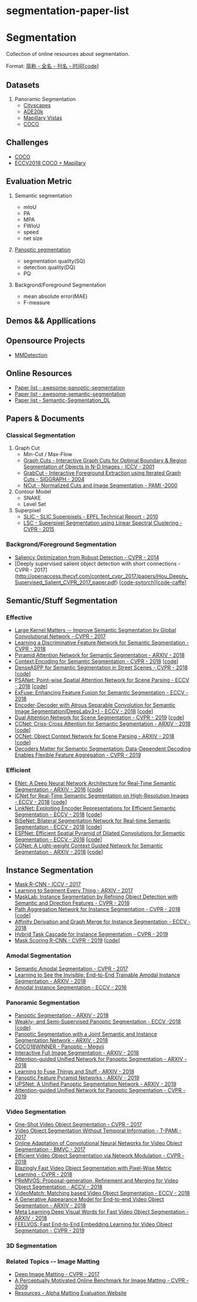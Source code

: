 # segmentation-paper-list
# Segmentation
Collection of online resources about segmentation.

Format: [简称 - 全名 - 刊名 - 时间](paper超链接)[[code](code超连接)]

## Datasets

1. Panoramic Segmentation
     - [Cityscapes](https://www.cityscapes-dataset.com/)
     - [ADE20k](http://groups.csail.mit.edu/vision/datasets/ADE20K/)
     - [Mapillary Vistas](https://blog.mapillary.com/product/2017/05/03/mapillary-vistas-dataset.html)
     - [COCO](http://cocodataset.org)

## Challenges

- [COCO](http://cocodataset.org/#home)
- [ECCV2018 COCO + Mapillary](http://cocodataset.org/workshop/coco-mapillary-eccv-2018.html)

## Evaluation Metric

1. Semantic segmentation
   - mIoU
   - PA
   - MPA
   - FWIoU
   - speed
   - net size

2. [Panoptic segmentation](https://arxiv.org/abs/1801.00868)
   - segmentation quality(SQ)
   - detection quality(DQ)
   - PQ
 
3. Backgrond/Foreground Segmentation
   -  mean absolute error(MAE)
   -  F-measure



## Demos && Appllications

## Opensource Projects

- [MMDetection](https://github.com/open-mmlab/mmdetection)

## Online Resources

- [Paper list - awesome-panoptic-segmentation](https://github.com/Angzz/awesome-panoptic-segmentation)
- [Paper list - awesome-semantic-segmentation](https://github.com/mrgloom/awesome-semantic-segmentation)
- [Paper list - Semantic-Segmentation_DL](https://github.com/tangzhenyu/SemanticSegmentation_DL)

## Papers & Documents

### Classical Segmentation

1. Graph Cut
   - Min-Cut / Max-Flow
   - [Graph Cuts - Interactive Graph Cuts for Optimal Boundary & Region Segmentation of Objects in N-D Images - ICCV - 2001](http://www.csd.uwo.ca/~yuri/Papers/iccv01.pdf)
   - [GrabCut - Interactive Foreground Extraction using Iterated Graph Cuts - SIGGRAPH - 2004](https://cvg.ethz.ch/teaching/cvl/2012/grabcut-siggraph04.pdf)
   - [NCut - Normalized Cuts and Image Segmentation - PAMI -2000](https://people.eecs.berkeley.edu/~malik/papers/SM-ncut.pdf)
2. Contour Model
   - SNAKE
   - Level Set
3. Superpixel
   - [SLIC - SLIC Superpixels - EPFL Technical Report - 2010](http://www.kev-smith.com/papers/SLIC_Superpixels.pdf)
   - [LSC - Superpixel Segmentation using Linear Spectral Clustering - CVPR - 2015](https://www.cv-foundation.org/openaccess/content_cvpr_2015/papers/Li_Superpixel_Segmentation_Using_2015_CVPR_paper.pdf)

### Backgrond/Foreground Segmentation
   - [Saliency Optimization from Robust Detection - CVPR - 2014](https://www.cv-foundation.org/openaccess/content_cvpr_2014/papers/Zhu_Saliency_Optimization_from_2014_CVPR_paper.pdf)
   - [Deeply supervised salient object detection with short connections - CVPR - 2017] (http://openaccess.thecvf.com/content_cvpr_2017/papers/Hou_Deeply_Supervised_Salient_CVPR_2017_paper.pdf) [[code-pytorch](https://github.com/AceCoooool/DSS-pytorch)][[code-caffe](https://github.com/Andrew-Qibin/DSS)]

## Semantic/Stuff Segmentation
### Effective

- [Large Kernel Matters -- Improve Semantic Segmentation by Global Convolutional Network - CVPR - 2017](https://arxiv.org/abs/1703.02719)
- [Learning a Discriminative Feature Network for Semantic Segmentation - CVPR - 2018](https://arxiv.org/abs/1804.09337)
- [Pyramid Attention Network for Semantic Segmentation - ARXIV - 2018](https://arxiv.org/abs/1805.10180v3)
- [Context Encoding for Semantic Segmentation - CVPR - 2018](https://arxiv.org/abs/1803.08904) [[code](https://github.com/zhanghang1989/PyTorch-Encoding)]
- [DenseASPP for Semantic Segmentation in Street Scenes - CVPR - 2018](http://openaccess.thecvf.com/content_cvpr_2018/papers/Yang_DenseASPP_for_Semantic_CVPR_2018_paper.pdf) [[code](https://github.com/DeepMotionAIResearch/DenseASPP)]
- [PSANet: Point-wise Spatial Attention Network for Scene Parsing - ECCV - 2018](https://hszhao.github.io/papers/eccv18_psanet.pdf) [[code](https://github.com/hszhao/PSANet)]
- [ExFuse: Enhancing Feature Fusion for Semantic Segmentation - ECCV - 2018](https://arxiv.org/abs/1804.03821)
- [Encoder-Decoder with Atrous Separable Convolution for Semantic Image Segmentation(DeepLabv3+) - ECCV - 2018](https://arxiv.org/abs/1804.03821) [[code](https://github.com/tensorflow/models/tree/master/research/deeplab)]
- [Dual Attention Network for Scene Segmentation - CVPR - 2019](https://arxiv.org/abs/1809.02983) [[code](https://github.com/junfu1115/DANet)]
- [CCNet: Criss-Cross Attention for Semantic Segmentation - ARXIV - 2018](https://arxiv.org/abs/1811.11721) [[code](https://github.com/speedinghzl/CCNet)]
- [OCNet: Object Context Network for Scene Parsing - ARXIV - 2018](https://arxiv.org/abs/1809.00916) [[code](https://github.com/PkuRainBow/OCNet.pytorch)]
- [Decoders Matter for Semantic Segmentation: Data-Dependent Decoding Enables Flexible Feature Aggregation - CVPR - 2019](https://arxiv.org/abs/1903.02120)

### Efficient
- [ENet: A Deep Neural Network Architecture for Real-Time Semantic Segmentation  - ARXIV - 2016](https://arxiv.org/abs/1606.02147) [[code](https://github.com/TimoSaemann/ENet)]
- [ICNet for Real-Time Semantic Segmentation on High-Resolution Images - ECCV - 2018](https://arxiv.org/abs/1704.08545) [[code](https://github.com/hszhao/ICNet)]
- [LinkNet: Exploiting Encoder Representations for Efficient Semantic Segmentation - ECCV - 2018](https://arxiv.org/abs/1707.03718) [[code](https://github.com/e-lab/LinkNet)]
- [BiSeNet: Bilateral Segmentation Network for Real-time Semantic Segmentation - ECCV - 2018](https://arxiv.org/abs/1808.00897) [[code](https://github.com/ycszen/TorchSeg)]
- [ESPNet: Efficient Spatial Pyramid of Dilated Convolutions for Semantic Segmentation - ECCV - 2018](https://arxiv.org/abs/1803.06815) [[code](https://github.com/sacmehta/ESPNet)]
- [CGNet: A Light-weight Context Guided Network for Semantic Segmentation - ARXIV - 2018](https://arxiv.org/abs/1811.08201) [[code](https://github.com/wutianyiRosun/CGNet)]


## Instance Segmentation
- [Mask R-CNN - ICCV - 2017](https://arxiv.org/abs/1703.06870)
- [Learning to Segment Every Thing - ARXIV - 2017](https://arxiv.org/abs/1711.10370)
- [MaskLab: Instance Segmentation by Refining Object Detection with Semantic and Direction Features - CVPR - 2018](https://arxiv.org/abs/1712.04837)
- [Path Aggregation Network for Instance Segmentation - CVPR - 2018](https://arxiv.org/abs/1803.01534) [[code](https://github.com/ShuLiu1993/PANet)]
- [Affinity Derivation and Graph Merge for Instance Segmentation - ECCV - 2018](https://arxiv.org/abs/1811.10870)
- [Hybrid Task Cascade for Instance Segmentation - CVPR - 2019](https://arxiv.org/abs/1901.07518v1)
- [Mask Scoring R-CNN - CVPR - 2019](https://arxiv.org/abs/1903.00241) [[code](https://github.com/zjhuang22/maskscoring_rcnn)]

### Amodal Segmentation

- [Semantic Amodal Segmentation - CVPR - 2017](https://arxiv.org/pdf/1509.01329.pdf)
- [Learning to See the Invisible: End-to-End Trainable Amodal Instance Segmentation - ARXIV - 2018](https://arxiv.org/abs/1804.08864)
- [Amodal Instance Segmentation - ECCV - 2016](https://arxiv.org/abs/1604.08202)

### Panoramic Segmentation

- [Panoptic Segmentation - ARXIV - 2018](https://arxiv.org/abs/1801.00868)
- [Weakly- and Semi-Supervised Panoptic Segmentation - ECCV -2018](http://www.robots.ox.ac.uk/~tvg/publications/2018/0095.pdf) [[code]( https://github.com/qizhuli/Weakly-Supervised-Panoptic-Segmentation)]
- [Panoptic Segmentation with a Joint Semantic and Instance Segmentation Network - ARXIV - 2018](https://arxiv.org/abs/1809.02110)
- [COCO18WINNER - Panoptic - Megvii](http://presentations.cocodataset.org/ECCV18/COCO18-Panoptic-Megvii.pdf)  
- [Interactive Full Image Segmentation - ARXIV - 2018](https://arxiv.org/abs/1812.01888)
- [Attention-guided Unified Network for Panoptic Segmentation - ARXIV - 2018](https://arxiv.org/abs/1812.03904)
- [Learning to Fuse Things and Stuff - ARXIV - 2018]( https://arxiv.org/abs/1812.01192)
- [Panoptic Feature Pyramid Networks - ARXIV - 2019](http://cn.arxiv.org/pdf/1901.02446v1)
- [UPSNet: A Unified Panoptic Segmentation Network - ARXIV - 2019](https://arxiv.org/abs/1901.03784)
- [Attention-guided Unified Network for Panoptic Segmentation - CVPR - 2019](https://arxiv.org/abs/1812.03904)

### Video Segmentation
- [One-Shot Video Object Segmentation - CVPR - 2017](https://arxiv.org/abs/1611.05198)
- [Video Object Segmentation Without Temporal Information - T-PAMI - 2017](https://arxiv.org/abs/1709.06031v2)
- [Online Adaptation of Convolutional Neural Networks for Video Object Segmentation - BMVC - 2017](https://arxiv.org/abs/1706.09364v2)
- [Efficient Video Object Segmentation via Network Modulation - CVPR - 2018](https://arxiv.org/abs/1802.01218v1)
- [Blazingly Fast Video Object Segmentation with Pixel-Wise Metric Learning - CVPR - 2018](https://arxiv.org/abs/1804.03131v1)
- [PReMVOS: Proposal-generation, Refinement and Merging for Video Object Segmentation - ACCV - 2018](https://arxiv.org/abs/1807.09190v2)
- [VideoMatch: Matching based Video Object Segmentation - ECCV - 2018](https://arxiv.org/abs/1809.01123v1)
- [A Generative Appearance Model for End-to-end Video Object Segmentation - ARXIV - 2018](https://arxiv.org/abs/1811.11611v2)
- [Meta Learning Deep Visual Words for Fast Video Object Segmentation - ARXIV - 2018](https://arxiv.org/abs/1812.01397v1)
- [FEELVOS: Fast End-to-End Embedding Learning for Video Object Segmentation - CVPR - 2019](https://arxiv.org/abs/1902.09513)

### 3D Segmentation

### Related Topics -- Image Matting
- [Deep Image Matting - CVPR - 2017](https://arxiv.org/pdf/1703.03872.pdf)
- [A Perceptually Motivated Online Benchmark for Image Matting - CVPR - 2009](https://publik.tuwien.ac.at/files/PubDat_180666.pdf)
- [Resources - Alpha Matting Evaluation Website](http://www.alphamatting.com/index.html)



